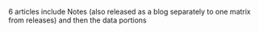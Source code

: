 6 articles
include Notes (also released as a blog separately to one matrix from releases)
and then the data portions